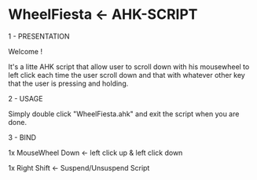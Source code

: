 # WheelFiesta <- AHK-SCRIPT 

1 - PRESENTATION


Welcome ! 

It's a litte AHK script that allow user to scroll down with his mousewheel to left click each time the user scroll down and that with whatever other key that the user is pressing and holding.



2 - USAGE


Simply double click "WheelFiesta.ahk" and exit the script when you are done.



3 - BIND


1x MouseWheel Down <- left click up & left click down

1x Right Shift     <- Suspend/Unsuspend Script
